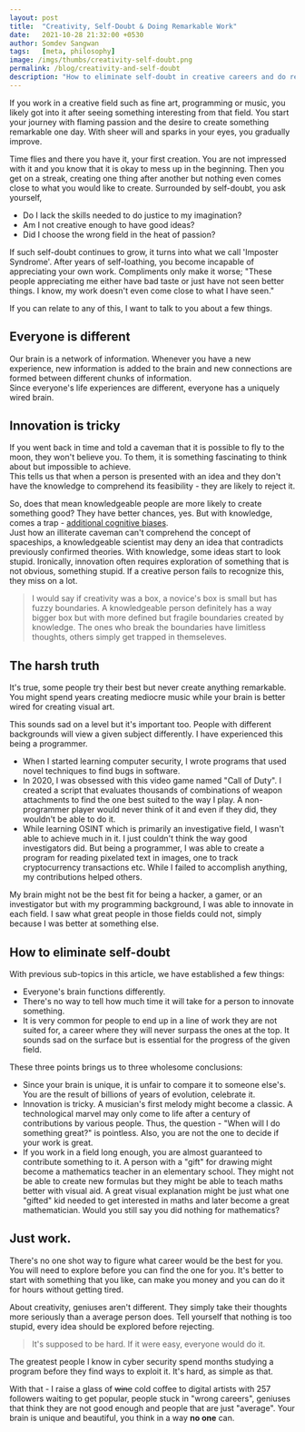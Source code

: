 ```yaml
---
layout: post
title:  "Creativity, Self-Doubt & Doing Remarkable Work"
date:   2021-10-28 21:32:00 +0530
author: Somdev Sangwan
tags:   [meta, philosophy]
image: /imgs/thumbs/creativity-self-doubt.png
permalink: /blog/creativity-and-self-doubt
description: "How to eliminate self-doubt in creative careers and do remarkable work."  
---
```


If you work in a creative field such as fine art, programming or music, you likely got into it after seeing something interesting from that field.
You start your journey with flaming passion and the desire to create something remarkable one day. With sheer will and sparks in your eyes, you gradually improve.

Time flies and there you have it, your first creation. You are not impressed with it and you know that it is okay to mess up in the beginning. Then you get on a streak, creating one thing after another but nothing even comes close to what you would like to create. Surrounded by self-doubt, you ask yourself,

* Do I lack the skills needed to do justice to my imagination?
* Am I not creative enough to have good ideas?
* Did I choose the wrong field in the heat of passion?

If such self-doubt continues to grow, it turns into what we call 'Imposter Syndrome'. After years of self-loathing, you become incapable of appreciating your own work. Compliments only make it worse; "These people appreciating me either have bad taste or just have not seen better things. I know, my work doesn't even come close to what I have seen."

If you can relate to any of this, I want to talk to you about a few things.

## Everyone is different

Our brain is a network of information. Whenever you have a new experience, new information is added to the brain and new connections are formed between different chunks of information.\
Since everyone's life experiences are different, everyone has a uniquely wired brain.

## Innovation is tricky

If you went back in time and told a caveman that it is possible to fly to the moon, they won't believe you. To them, it is something fascinating to think about but impossible to achieve.\
This tells us that when a person is presented with an idea and they don't have the knowledge to comprehend its feasibility - they are likely to reject it.

So, does that mean knowledgeable people are more likely to create something good? They have better chances, yes. But with knowledge, comes a trap - [additional cognitive biases](https://en.wikipedia.org/wiki/List_of_cognitive_biases).\
Just how an illiterate caveman can't comprehend the concept of spaceships, a knowledgeable scientist may deny an idea that contradicts previously confirmed theories. With knowledge, some ideas start to look stupid. Ironically, innovation often requires exploration of something that is not obvious, something stupid. If a creative person fails to recognize this, they miss on a lot.

> I would say if creativity was a box, a novice's box is small but has fuzzy boundaries. A knowledgeable person definitely has a way bigger box but with more defined but fragile boundaries created by knowledge. The ones who break the boundaries have limitless thoughts, others simply get trapped in themseleves.

## The harsh truth
It's true, some people try their best but never create anything remarkable. You might spend years creating mediocre music while your brain is better wired for creating visual art.

This sounds sad on a level but it's important too. People with different backgrounds will view a given subject differently. I have experienced this being a programmer.

* When I started learning computer security, I wrote programs that used novel techniques to find bugs in software.
* In 2020, I was obsessed with this video game named "Call of Duty". I created a script that evaluates thousands of combinations of weapon attachments to find the one best suited to the way I play. A non-programmer player would never think of it and even if they did, they wouldn't be able to do it.
* While learning OSINT which is primarily an investigative field, I wasn't able to achieve much in it. I just couldn't think the way good investigators did. But being a programmer, I was able to create a program for reading pixelated text in images, one to track cryptocurrency transactions etc. While I failed to accomplish anything, my contributions helped others.

My brain might not be the best fit for being a hacker, a gamer, or an investigator but with my programming background, I was able to innovate in each field. I saw what great people in those fields could not, simply because I was better at something else.

## How to eliminate self-doubt
With previous sub-topics in this article, we have established a few things:

* Everyone's brain functions differently.
* There's no way to tell how much time it will take for a person to innovate something.
* It is very common for people to end up in a line of work they are not suited for, a career where they will never surpass the ones at the top. It sounds sad on the surface but is essential for the progress of the given field.

These three points brings us to three wholesome conclusions:

* Since your brain is unique, it is unfair to compare it to someone else's. You are the result of billions of years of evolution, celebrate it.
* Innovation is tricky. A musician's first melody might become a classic. A technological marvel may only come to life after a century of contributions by various people. Thus, the question - "When will I do something great?" is pointless. Also, you are not the one to decide if your work is great.
* If you work in a field long enough, you are almost guaranteed to contribute something to it. A person with a "gift" for drawing might become a mathematics teacher in an elementary school. They might not be able to create new formulas but they might be able to teach maths better with visual aid. A great visual explanation might be just what one "gifted" kid needed to get interested in maths and later become a great mathematician. Would you still say you did nothing for mathematics?

## Just work.
There's no one shot way to figure what career would be the best for you. You will need to explore before you can find the one for you. It's better to start with something that you like, can make you money and you can do it for hours without getting tired.

About creativity, geniuses aren't different. They simply take their thoughts more seriously than a average person does. Tell yourself that nothing is too stupid, every idea should be explored before rejecting.


> It's supposed to be hard. If it were easy, everyone would do it.

The greatest people I know in cyber security spend months studying a program before they find ways to exploit it. It's hard, as simple as that.

With that - I raise a glass of ~~wine~~ cold coffee to digital artists with 257 followers waiting to get popular, people stuck in "wrong careers", geniuses that think they are not good enough and people that are just "average". Your brain is unique and beautiful, you think in a way **no one** can.
